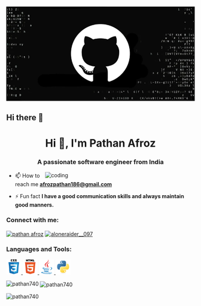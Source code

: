 ![logo](64e4bb21571af3c19c26b3a2_github.webp)
## Hi there 👋
<h1 align="center">Hi 👋, I'm Pathan Afroz</h1>
<h3 align="center">A passionate software engineer from India</h3>
<img align="right"alt="coding"width="400" src="https://camo.githubusercontent.com/4d9f5ecceb711eec6e2018f38a5677dc657c9738d4a65ba3b928c41c0a45b439/68747470733a2f2f6d69726f2e6d656469756d2e636f6d2f6d61782f313336302f302a37513379765349765f7430696f4a2d5a2e676966">

- 📫 How to reach me **afrozpathan186@gmail.com**

- ⚡ Fun fact **I have a good communication skills and always maintain good manners.**

<h3 align="left">Connect with me:</h3>
<p align="left">
<a href="https://linkedin.com/in/pathan afroz" target="blank"><img align="center" src="https://raw.githubusercontent.com/rahuldkjain/github-profile-readme-generator/master/src/images/icons/Social/linked-in-alt.svg" alt="pathan afroz" height="30" width="40" /></a>
<a href="https://instagram.com/aloneraider__097" target="blank"><img align="center" src="https://raw.githubusercontent.com/rahuldkjain/github-profile-readme-generator/master/src/images/icons/Social/instagram.svg" alt="aloneraider__097" height="30" width="40" /></a>
</p>

<h3 align="left">Languages and Tools:</h3>
<p align="left"> <a href="https://www.w3schools.com/css/" target="_blank" rel="noreferrer"> <img src="https://raw.githubusercontent.com/devicons/devicon/master/icons/css3/css3-original-wordmark.svg" alt="css3" width="40" height="40"/> </a> <a href="https://www.w3.org/html/" target="_blank" rel="noreferrer"> <img src="https://raw.githubusercontent.com/devicons/devicon/master/icons/html5/html5-original-wordmark.svg" alt="html5" width="40" height="40"/> </a> <a href="https://www.java.com" target="_blank" rel="noreferrer"> <img src="https://raw.githubusercontent.com/devicons/devicon/master/icons/java/java-original.svg" alt="java" width="40" height="40"/> </a> <a href="https://www.python.org" target="_blank" rel="noreferrer"> <img src="https://raw.githubusercontent.com/devicons/devicon/master/icons/python/python-original.svg" alt="python" width="40" height="40"/> </a> </p>

<p><img align="left" src="https://github-readme-stats.vercel.app/api/top-langs?username=pathan740&show_icons=true&locale=en&layout=compact" alt="pathan740" /></p>

<p>&nbsp;<img align="center" src="https://github-readme-stats.vercel.app/api?username=pathan740&show_icons=true&locale=en" alt="pathan740" /></p>

<p><img align="center" src="https://github-readme-streak-stats.herokuapp.com/?user=pathan740&" alt="pathan740" /></p>
<!--
**pathan740/pathan740** is a ✨ _special_ ✨ repository because its `README.md` (this file) appears on your GitHub profile.

Here are some ideas to get you started:

- 🔭 I’m currently working on ...
- 🌱 I’m currently learning ...
- 👯 I’m looking to collaborate on ...
- 🤔 I’m looking for help with ...
- 💬 Ask me about ...
- 📫 How to reach me: ...
- 😄 Pronouns: ...
- ⚡ Fun fact: ...
-->
